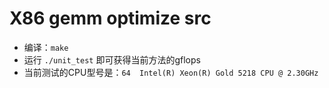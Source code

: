 # X86 gemm optimize src

- 编译：`make` 
- 运行 `./unit_test` 即可获得当前方法的gflops
- 当前测试的CPU型号是：`64  Intel(R) Xeon(R) Gold 5218 CPU @ 2.30GHz`


